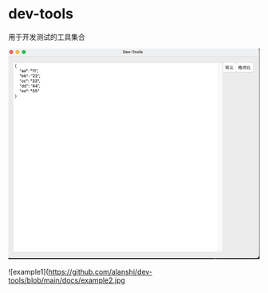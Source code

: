 # dev-tools

用于开发测试的工具集合

![example1](https://github.com/alanshi/dev-tools/blob/main/docs/example1.jpg)

![example1](https://github.com/alanshi/dev-tools/blob/main/docs/example2.jpg